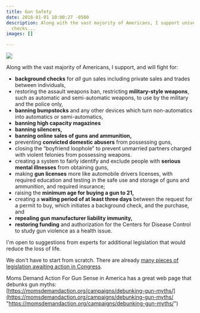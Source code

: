 ```yaml
---
title: Gun Safety
date: 2018-01-01 10:00:27 -0500
description: Along with the vast majority of Americans, I support universal background
  checks...
images: []

---
```

![](/uploads/gunsense1_website.png)

Along with the vast majority of Americans, I support, and will fight for:

* **background checks** for _all_ gun sales including private sales and trades between individuals,
* restoring the assault weapons ban, restricting **military-style weapons**, such as automatic and semi-automatic weapons, to use by the military and the police only,
* **banning bumpstocks** and any other devices which turn non-automatics into automatics or semi-automatics,
* **banning high capacity magazines**
* **banning silencers,**
* **banning online sales of guns and ammunition,**
* preventing **convicted domestic abusers** from possessing guns,
* closing the “boyfriend loophole” to prevent unmarried partners charged with violent felonies from possessing weapons.
* creating a system to fairly identify and exclude people with **serious mental illnesses** from obtaining guns,
* making **gun licenses** more like automobile drivers licenses, with required education and testing in the safe use and storage of guns and ammunition, and required insurance;
* raising the **minimum age for buying a gun to 21,**
* creating a **waiting period of at least three days** between the request for a permit to buy, which initiates a background check, and the purchase, and
* **repealing gun manufacturer liability immunity,**
* **restoring funding** and authorization for the Centers for Disease Control to study gun violence as a health issue.

I'm open to suggestions from experts for additional legislation that would reduce the loss of life.

We don't have to start from scratch.  There are already [many pieces of legislation awaiting action in Congress](https://blumenauer.house.gov/sites/blumenauer.house.gov/files/2018-02-14%20Gun%20Legislation%20.pdf).  

Moms Demand Action For Gun Sense in America has a great web page that debunks gun myths:  [https://momsdemandaction.org/campaigns/debunking-gun-myths/](https://momsdemandaction.org/campaigns/debunking-gun-myths/ "https://momsdemandaction.org/campaigns/debunking-gun-myths/")